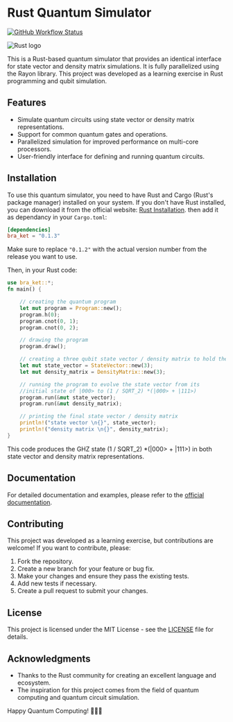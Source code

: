 # Rust Quantum Simulator
[![GitHub Workflow Status](https://img.shields.io/github/workflow/status/b-vanstraaten/bra_ket/tests)](https://github.com/b-vanstraaten/bra_ket/actions)


![Rust logo](https://www.rust-lang.org/static/images/rust-logo-blk.svg)

This is a Rust-based quantum simulator that provides an identical interface for state vector and density matrix simulations. It is fully parallelized using the Rayon library. This project was developed as a learning exercise in Rust programming and qubit simulation.

## Features

- Simulate quantum circuits using state vector or density matrix representations.
- Support for common quantum gates and operations.
- Parallelized simulation for improved performance on multi-core processors.
- User-friendly interface for defining and running quantum circuits.

## Installation

To use this quantum simulator, you need to have Rust and Cargo (Rust's package manager) installed on your system. If you don't have Rust installed, you can download it from the official website: [Rust Installation](https://www.rust-lang.org/learn/get-started).
then add it as dependancy in your `Cargo.toml`:

```toml
[dependencies]
bra_ket = "0.1.3"
```
Make sure to replace `"0.1.2"` with the actual version number from the release you want to use.

Then, in your Rust code:
```rust
use bra_ket::*;
fn main() {

    // creating the quantum program 
    let mut program = Program::new();
    program.h(0);
    program.cnot(0, 1);
    program.cnot(0, 2);

    // drawing the program 
    program.draw();

    // creating a three qubit state vector / density matrix to hold the quantum state
    let mut state_vector = StateVector::new(3);
    let mut density_matrix = DensityMatrix::new(3);

    // running the program to evolve the state vector from its 
    //initial state of |000> to (1 / SQRT_2) *(|000> + |111>)
    program.run(&mut state_vector);
    program.run(&mut density_matrix);

    // printing the final state vector / density matrix
    println!("state vector \n{}", state_vector);
    println!("density matrix \n{}", density_matrix);
}
```
This code produces the GHZ state (1 / SQRT_2) *(|000> + |111>) in both state vector and density matrix representations.

## Documentation

For detailed documentation and examples, please refer to the [official documentation](https://docs.rs/bra_ket/0.1.3/bra_ket/).

## Contributing

This project was developed as a learning exercise, but contributions are welcome! If you want to contribute, please:

1. Fork the repository.
2. Create a new branch for your feature or bug fix.
3. Make your changes and ensure they pass the existing tests.
4. Add new tests if necessary.
5. Create a pull request to submit your changes.

## License

This project is licensed under the MIT License - see the [LICENSE](https://github.com/b-vanstraaten/bra_ket/blob/main/License.txt) file for details.

## Acknowledgments

- Thanks to the Rust community for creating an excellent language and ecosystem.
- The inspiration for this project comes from the field of quantum computing and quantum circuit simulation.

Happy Quantum Computing! 🌌🔬🧬
